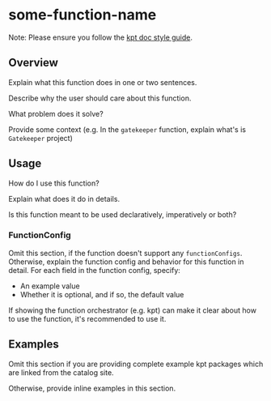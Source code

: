 # some-function-name

Note: Please ensure you follow the [kpt doc style guide].

## Overview

<!--mdtogo:Short-->

Explain what this function does in one or two sentences.

<!--mdtogo-->

Describe why the user should care about this function.

What problem does it solve?

Provide some context (e.g. In the `gatekeeper` function, explain what's
is `Gatekeeper` project)

[//]: <> (Note: The content between `<!--mdtogo:Short-->` and the following
`<!--mdtogo-->` will be used as the short description for the command.)

<!--mdtogo:Long-->

## Usage

How do I use this function?

Explain what does it do in details.

Is this function meant to be used declaratively, imperatively or both?

### FunctionConfig

Omit this section, if the function doesn't support any `functionConfigs`.
Otherwise, explain the function config and behavior for this function in detail.
For each field in the function config, specify:

- An example value
- Whether it is optional, and if so, the default value

If showing the function orchestrator (e.g. kpt) can make it clear about how to
use the function, it's recommended to use it.

[//]: <> (Note: The content between `<!--mdtogo:Long-->` and the following
`<!--mdtogo-->` will be used as the long description for the command.)

<!--mdtogo-->

## Examples

<!--mdtogo:Examples-->

Omit this section if you are providing complete example kpt packages which are
linked from the catalog site.

Otherwise, provide inline examples in this section.

[//]: <> (Note: The content between `<!--mdtogo:Examples-->` and the following
`<!--mdtogo-->` will be used as the examples for the command.)

<!--mdtogo-->

[kpt doc style guide]: https://github.com/kptdev/kpt/blob/main/docs/style-guides/docs.md
